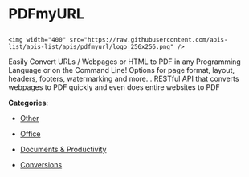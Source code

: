 # PDFmyURL<p align="center">
    <img width="400" src="https://raw.githubusercontent.com/apis-list/apis-list/apis/pdfmyurl/logo_256x256.png" />
</p>

Easily Convert URLs / Webpages or HTML to PDF in any Programming Language or on the Command Line! Options for page format, layout, headers, footers, watermarking and more. . RESTful API that converts webpages to PDF quickly and even does entire websites to PDF

**Categories**:

- [Other](https://github/apis-list/apis-list#other)

- [Office](https://github/apis-list/apis-list#office)

- [Documents & Productivity](https://github/apis-list/apis-list#documents-and-productivity)

- [Conversions](https://github/apis-list/apis-list#conversions)








